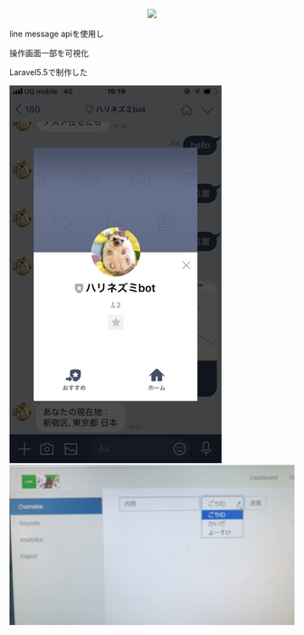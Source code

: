 <p align="center"><img src="https://laravel.com/assets/img/components/logo-laravel.svg"></p>
<p>line message apiを使用し</p>
<p>操作画面一部を可視化</p>
<p>Laravel5.5で制作した</p>
<img src="https://github.com/huanshenyi/Line_Bot_Laravel/blob/master/img1.png?raw=true">
<img src="https://github.com/huanshenyi/Line_Bot_Laravel/blob/master/img2.png?raw=true">
